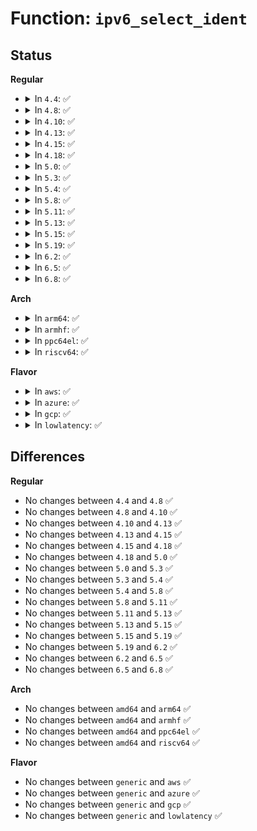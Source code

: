 # Function: <code>ipv6_select_ident</code>

## Status
<b>Regular</b>
<ul>
<li>
<details>
<summary>In <code>4.4</code>: ✅</summary>

```c
__be32 ipv6_select_ident(struct net *net, const struct in6_addr *daddr, const struct in6_addr *saddr);
```

**Collision:** Unique Global

**Inline:** No

**Transformation:** False

**Instances:**

```
In net/ipv6/output_core.c (ffffffff81800900)
Location: net/ipv6/output_core.c:65
Inline: False
Direct callers:
  - net/ipv6/ip6_output.c:ip6_fragment
```
**Symbols:**

```
ffffffff81800900-ffffffff818009a2: ipv6_select_ident (STB_GLOBAL)
```
</details>
</li>
<li>
<details>
<summary>In <code>4.8</code>: ✅</summary>

```c
__be32 ipv6_select_ident(struct net *net, const struct in6_addr *daddr, const struct in6_addr *saddr);
```

**Collision:** Unique Global

**Inline:** No

**Transformation:** False

**Instances:**

```
In net/ipv6/output_core.c (ffffffff81872020)
Location: net/ipv6/output_core.c:65
Inline: False
Direct callers:
  - net/ipv6/ip6_output.c:ip6_fragment
```
**Symbols:**

```
ffffffff81872020-ffffffff818720c2: ipv6_select_ident (STB_GLOBAL)
```
</details>
</li>
<li>
<details>
<summary>In <code>4.10</code>: ✅</summary>

```c
__be32 ipv6_select_ident(struct net *net, const struct in6_addr *daddr, const struct in6_addr *saddr);
```

**Collision:** Unique Global

**Inline:** No

**Transformation:** False

**Instances:**

```
In net/ipv6/output_core.c (ffffffff818a6600)
Location: net/ipv6/output_core.c:65
Inline: False
Direct callers:
  - net/ipv6/ip6_output.c:ip6_fragment
```
**Symbols:**

```
ffffffff818a6600-ffffffff818a66a2: ipv6_select_ident (STB_GLOBAL)
```
</details>
</li>
<li>
<details>
<summary>In <code>4.13</code>: ✅</summary>

```c
__be32 ipv6_select_ident(struct net *net, const struct in6_addr *daddr, const struct in6_addr *saddr);
```

**Collision:** Unique Global

**Inline:** No

**Transformation:** False

**Instances:**

```
In net/ipv6/output_core.c (ffffffff818cd060)
Location: net/ipv6/output_core.c:65
Inline: False
Direct callers:
  - net/ipv6/ip6_output.c:ip6_fragment
```
**Symbols:**

```
ffffffff818cd060-ffffffff818cd102: ipv6_select_ident (STB_GLOBAL)
```
</details>
</li>
<li>
<details>
<summary>In <code>4.15</code>: ✅</summary>

```c
__be32 ipv6_select_ident(struct net *net, const struct in6_addr *daddr, const struct in6_addr *saddr);
```

**Collision:** Unique Global

**Inline:** No

**Transformation:** False

**Instances:**

```
In net/ipv6/output_core.c (ffffffff81951e40)
Location: net/ipv6/output_core.c:65
Inline: False
Direct callers:
  - net/ipv6/ip6_output.c:ip6_fragment
```
**Symbols:**

```
ffffffff81951e40-ffffffff81951ee2: ipv6_select_ident (STB_GLOBAL)
```
</details>
</li>
<li>
<details>
<summary>In <code>4.18</code>: ✅</summary>

```c
__be32 ipv6_select_ident(struct net *net, const struct in6_addr *daddr, const struct in6_addr *saddr);
```

**Collision:** Unique Global

**Inline:** No

**Transformation:** False

**Instances:**

```
In net/ipv6/output_core.c (ffffffff819ab3c0)
Location: net/ipv6/output_core.c:65
Inline: False
Direct callers:
  - net/ipv6/ip6_output.c:ip6_fragment
```
**Symbols:**

```
ffffffff819ab3c0-ffffffff819ab462: ipv6_select_ident (STB_GLOBAL)
```
</details>
</li>
<li>
<details>
<summary>In <code>5.0</code>: ✅</summary>

```c
__be32 ipv6_select_ident(struct net *net, const struct in6_addr *daddr, const struct in6_addr *saddr);
```

**Collision:** Unique Global

**Inline:** No

**Transformation:** False

**Instances:**

```
In net/ipv6/output_core.c (ffffffff819e1ee0)
Location: net/ipv6/output_core.c:65
Inline: False
Direct callers:
  - net/ipv6/ip6_output.c:ip6_fragment
```
**Symbols:**

```
ffffffff819e1ee0-ffffffff819e1f82: ipv6_select_ident (STB_GLOBAL)
```
</details>
</li>
<li>
<details>
<summary>In <code>5.3</code>: ✅</summary>

```c
__be32 ipv6_select_ident(struct net *net, const struct in6_addr *daddr, const struct in6_addr *saddr);
```

**Collision:** Unique Global

**Inline:** No

**Transformation:** False

**Instances:**

```
In net/ipv6/output_core.c (ffffffff81a50b40)
Location: net/ipv6/output_core.c:71
Inline: False
Direct callers:
  - net/ipv6/ip6_output.c:ip6_fragment
  - net/ipv6/netfilter.c:br_ip6_fragment
```
**Symbols:**

```
ffffffff81a50b40-ffffffff81a50b66: ipv6_select_ident (STB_GLOBAL)
```
</details>
</li>
<li>
<details>
<summary>In <code>5.4</code>: ✅</summary>

```c
__be32 ipv6_select_ident(struct net *net, const struct in6_addr *daddr, const struct in6_addr *saddr);
```

**Collision:** Unique Global

**Inline:** No

**Transformation:** False

**Instances:**

```
In net/ipv6/output_core.c (ffffffff81a87810)
Location: net/ipv6/output_core.c:71
Inline: False
Direct callers:
  - net/ipv6/ip6_output.c:ip6_fragment
  - net/ipv6/netfilter.c:br_ip6_fragment
```
**Symbols:**

```
ffffffff81a87810-ffffffff81a87836: ipv6_select_ident (STB_GLOBAL)
```
</details>
</li>
<li>
<details>
<summary>In <code>5.8</code>: ✅</summary>

```c
__be32 ipv6_select_ident(struct net *net, const struct in6_addr *daddr, const struct in6_addr *saddr);
```

**Collision:** Unique Global

**Inline:** No

**Transformation:** False

**Instances:**

```
In net/ipv6/output_core.c (ffffffff81b82c70)
Location: net/ipv6/output_core.c:71
Inline: False
Direct callers:
  - net/ipv6/ip6_output.c:ip6_fragment
  - net/ipv6/netfilter.c:br_ip6_fragment
```
**Symbols:**

```
ffffffff81b82c70-ffffffff81b82cfc: ipv6_select_ident (STB_GLOBAL)
```
</details>
</li>
<li>
<details>
<summary>In <code>5.11</code>: ✅</summary>

```c
__be32 ipv6_select_ident(struct net *net, const struct in6_addr *daddr, const struct in6_addr *saddr);
```

**Collision:** Unique Global

**Inline:** No

**Transformation:** False

**Instances:**

```
In net/ipv6/output_core.c (ffffffff81b922f0)
Location: net/ipv6/output_core.c:71
Inline: False
Direct callers:
  - net/ipv6/ip6_output.c:ip6_fragment
  - net/ipv6/netfilter.c:br_ip6_fragment
```
**Symbols:**

```
ffffffff81b922f0-ffffffff81b9237c: ipv6_select_ident (STB_GLOBAL)
```
</details>
</li>
<li>
<details>
<summary>In <code>5.13</code>: ✅</summary>

```c
__be32 ipv6_select_ident(struct net *net, const struct in6_addr *daddr, const struct in6_addr *saddr);
```

**Collision:** Unique Global

**Inline:** No

**Transformation:** False

**Instances:**

```
In net/ipv6/output_core.c (ffffffff81b810e0)
Location: net/ipv6/output_core.c:53
Inline: False
Direct callers:
  - net/ipv6/ip6_output.c:ip6_fragment
  - net/ipv6/netfilter.c:br_ip6_fragment
```
**Symbols:**

```
ffffffff81b810e0-ffffffff81b810f6: ipv6_select_ident (STB_GLOBAL)
```
</details>
</li>
<li>
<details>
<summary>In <code>5.15</code>: ✅</summary>

```c
__be32 ipv6_select_ident(struct net *net, const struct in6_addr *daddr, const struct in6_addr *saddr);
```

**Collision:** Unique Global

**Inline:** No

**Transformation:** False

**Instances:**

```
In net/ipv6/output_core.c (ffffffff81c4d100)
Location: net/ipv6/output_core.c:53
Inline: False
Direct callers:
  - net/ipv6/ip6_output.c:ip6_fragment
  - net/ipv6/netfilter.c:br_ip6_fragment
```
**Symbols:**

```
ffffffff81c4d100-ffffffff81c4d116: ipv6_select_ident (STB_GLOBAL)
```
</details>
</li>
<li>
<details>
<summary>In <code>5.19</code>: ✅</summary>

```c
__be32 ipv6_select_ident(struct net *net, const struct in6_addr *daddr, const struct in6_addr *saddr);
```

**Collision:** Unique Global

**Inline:** No

**Transformation:** False

**Instances:**

```
In net/ipv6/output_core.c (ffffffff81ded5d0)
Location: net/ipv6/output_core.c:53
Inline: False
Direct callers:
  - net/ipv6/ip6_output.c:ip6_fragment
  - net/ipv6/netfilter.c:br_ip6_fragment
```
**Symbols:**

```
ffffffff81ded5d0-ffffffff81ded5ea: ipv6_select_ident (STB_GLOBAL)
```
</details>
</li>
<li>
<details>
<summary>In <code>6.2</code>: ✅</summary>

```c
__be32 ipv6_select_ident(struct net *net, const struct in6_addr *daddr, const struct in6_addr *saddr);
```

**Collision:** Unique Global

**Inline:** No

**Transformation:** False

**Instances:**

```
In net/ipv6/output_core.c (ffffffff81fc1720)
Location: net/ipv6/output_core.c:47
Inline: False
Direct callers:
  - net/ipv6/ip6_output.c:ip6_fragment
  - net/ipv6/netfilter.c:br_ip6_fragment
```
**Symbols:**

```
ffffffff81fc1720-ffffffff81fc1754: ipv6_select_ident (STB_GLOBAL)
```
</details>
</li>
<li>
<details>
<summary>In <code>6.5</code>: ✅</summary>

```c
__be32 ipv6_select_ident(struct net *net, const struct in6_addr *daddr, const struct in6_addr *saddr);
```

**Collision:** Unique Global

**Inline:** No

**Transformation:** False

**Instances:**

```
In net/ipv6/output_core.c (ffffffff820226a0)
Location: net/ipv6/output_core.c:47
Inline: False
Direct callers:
  - net/ipv6/ip6_output.c:ip6_fragment
  - net/ipv6/netfilter.c:br_ip6_fragment
```
**Symbols:**

```
ffffffff820226a0-ffffffff820226d4: ipv6_select_ident (STB_GLOBAL)
```
</details>
</li>
<li>
<details>
<summary>In <code>6.8</code>: ✅</summary>

```c
__be32 ipv6_select_ident(struct net *net, const struct in6_addr *daddr, const struct in6_addr *saddr);
```

**Collision:** Unique Global

**Inline:** No

**Transformation:** False

**Instances:**

```
In net/ipv6/output_core.c (ffffffff820f17c0)
Location: net/ipv6/output_core.c:47
Inline: False
Direct callers:
  - net/ipv6/ip6_output.c:ip6_fragment
  - net/ipv6/netfilter.c:br_ip6_fragment
```
**Symbols:**

```
ffffffff820f17c0-ffffffff820f17f4: ipv6_select_ident (STB_GLOBAL)
```
</details>
</li>
</ul>
<b>Arch</b>
<ul>
<li>
<details>
<summary>In <code>arm64</code>: ✅</summary>

```c
__be32 ipv6_select_ident(struct net *net, const struct in6_addr *daddr, const struct in6_addr *saddr);
```

**Collision:** Unique Global

**Inline:** No

**Transformation:** False

**Instances:**

```
In net/ipv6/output_core.c (ffff800010d54110)
Location: net/ipv6/output_core.c:71
Inline: False
Direct callers:
  - net/ipv6/ip6_output.c:ip6_fragment
  - net/ipv6/netfilter.c:br_ip6_fragment
```
**Symbols:**

```
ffff800010d54110-ffff800010d54168: ipv6_select_ident (STB_GLOBAL)
```
</details>
</li>
<li>
<details>
<summary>In <code>armhf</code>: ✅</summary>

```c
__be32 ipv6_select_ident(struct net *net, const struct in6_addr *daddr, const struct in6_addr *saddr);
```

**Collision:** Unique Global

**Inline:** No

**Transformation:** False

**Instances:**

```
In net/ipv6/output_core.c (c0e548cc)
Location: net/ipv6/output_core.c:71
Inline: False
Direct callers:
  - net/ipv6/ip6_output.c:ip6_fragment
  - net/ipv6/netfilter.c:br_ip6_fragment
```
**Symbols:**

```
c0e548cc-c0e548ec: ipv6_select_ident (STB_GLOBAL)
```
</details>
</li>
<li>
<details>
<summary>In <code>ppc64el</code>: ✅</summary>

```c
__be32 ipv6_select_ident(struct net *net, const struct in6_addr *daddr, const struct in6_addr *saddr);
```

**Collision:** Unique Global

**Inline:** No

**Transformation:** False

**Instances:**

```
In net/ipv6/output_core.c (c000000000e8cbb0)
Location: net/ipv6/output_core.c:71
Inline: False
Direct callers:
  - net/ipv6/ip6_output.c:ip6_fragment
  - net/ipv6/netfilter.c:br_ip6_fragment
```
**Symbols:**

```
c000000000e8cbb0-c000000000e8cc04: ipv6_select_ident (STB_GLOBAL)
```
</details>
</li>
<li>
<details>
<summary>In <code>riscv64</code>: ✅</summary>

```c
__be32 ipv6_select_ident(struct net *net, const struct in6_addr *daddr, const struct in6_addr *saddr);
```

**Collision:** Unique Global

**Inline:** No

**Transformation:** False

**Instances:**

```
In net/ipv6/output_core.c (ffffffe00088bc1a)
Location: net/ipv6/output_core.c:71
Inline: False
Direct callers:
  - net/ipv6/ip6_output.c:ip6_fragment
  - net/ipv6/netfilter.c:br_ip6_fragment
```
**Symbols:**

```
ffffffe00088bc1a-ffffffe00088bc7a: ipv6_select_ident (STB_GLOBAL)
```
</details>
</li>
</ul>
<b>Flavor</b>
<ul>
<li>
<details>
<summary>In <code>aws</code>: ✅</summary>

```c
__be32 ipv6_select_ident(struct net *net, const struct in6_addr *daddr, const struct in6_addr *saddr);
```

**Collision:** Unique Global

**Inline:** No

**Transformation:** False

**Instances:**

```
In net/ipv6/output_core.c (ffffffff81a26ea0)
Location: net/ipv6/output_core.c:71
Inline: False
Direct callers:
  - net/ipv6/ip6_output.c:ip6_fragment
  - net/ipv6/netfilter.c:br_ip6_fragment
```
**Symbols:**

```
ffffffff81a26ea0-ffffffff81a26ec6: ipv6_select_ident (STB_GLOBAL)
```
</details>
</li>
<li>
<details>
<summary>In <code>azure</code>: ✅</summary>

```c
__be32 ipv6_select_ident(struct net *net, const struct in6_addr *daddr, const struct in6_addr *saddr);
```

**Collision:** Unique Global

**Inline:** No

**Transformation:** False

**Instances:**

```
In net/ipv6/output_core.c (ffffffff819e3c60)
Location: net/ipv6/output_core.c:71
Inline: False
Direct callers:
  - net/ipv6/ip6_output.c:ip6_fragment
  - net/ipv6/netfilter.c:br_ip6_fragment
```
**Symbols:**

```
ffffffff819e3c60-ffffffff819e3c86: ipv6_select_ident (STB_GLOBAL)
```
</details>
</li>
<li>
<details>
<summary>In <code>gcp</code>: ✅</summary>

```c
__be32 ipv6_select_ident(struct net *net, const struct in6_addr *daddr, const struct in6_addr *saddr);
```

**Collision:** Unique Global

**Inline:** No

**Transformation:** False

**Instances:**

```
In net/ipv6/output_core.c (ffffffff81a92a50)
Location: net/ipv6/output_core.c:71
Inline: False
Direct callers:
  - net/ipv6/ip6_output.c:ip6_fragment
  - net/ipv6/netfilter.c:br_ip6_fragment
```
**Symbols:**

```
ffffffff81a92a50-ffffffff81a92a76: ipv6_select_ident (STB_GLOBAL)
```
</details>
</li>
<li>
<details>
<summary>In <code>lowlatency</code>: ✅</summary>

```c
__be32 ipv6_select_ident(struct net *net, const struct in6_addr *daddr, const struct in6_addr *saddr);
```

**Collision:** Unique Global

**Inline:** No

**Transformation:** False

**Instances:**

```
In net/ipv6/output_core.c (ffffffff81a9eb50)
Location: net/ipv6/output_core.c:71
Inline: False
Direct callers:
  - net/ipv6/ip6_output.c:ip6_fragment
  - net/ipv6/netfilter.c:br_ip6_fragment
```
**Symbols:**

```
ffffffff81a9eb50-ffffffff81a9eb76: ipv6_select_ident (STB_GLOBAL)
```
</details>
</li>
</ul>

## Differences
<b>Regular</b>
<ul>
<li>
No changes between <code>4.4</code> and <code>4.8</code> ✅
</li>
<li>
No changes between <code>4.8</code> and <code>4.10</code> ✅
</li>
<li>
No changes between <code>4.10</code> and <code>4.13</code> ✅
</li>
<li>
No changes between <code>4.13</code> and <code>4.15</code> ✅
</li>
<li>
No changes between <code>4.15</code> and <code>4.18</code> ✅
</li>
<li>
No changes between <code>4.18</code> and <code>5.0</code> ✅
</li>
<li>
No changes between <code>5.0</code> and <code>5.3</code> ✅
</li>
<li>
No changes between <code>5.3</code> and <code>5.4</code> ✅
</li>
<li>
No changes between <code>5.4</code> and <code>5.8</code> ✅
</li>
<li>
No changes between <code>5.8</code> and <code>5.11</code> ✅
</li>
<li>
No changes between <code>5.11</code> and <code>5.13</code> ✅
</li>
<li>
No changes between <code>5.13</code> and <code>5.15</code> ✅
</li>
<li>
No changes between <code>5.15</code> and <code>5.19</code> ✅
</li>
<li>
No changes between <code>5.19</code> and <code>6.2</code> ✅
</li>
<li>
No changes between <code>6.2</code> and <code>6.5</code> ✅
</li>
<li>
No changes between <code>6.5</code> and <code>6.8</code> ✅
</li>
</ul>
<b>Arch</b>
<ul>
<li>
No changes between <code>amd64</code> and <code>arm64</code> ✅
</li>
<li>
No changes between <code>amd64</code> and <code>armhf</code> ✅
</li>
<li>
No changes between <code>amd64</code> and <code>ppc64el</code> ✅
</li>
<li>
No changes between <code>amd64</code> and <code>riscv64</code> ✅
</li>
</ul>
<b>Flavor</b>
<ul>
<li>
No changes between <code>generic</code> and <code>aws</code> ✅
</li>
<li>
No changes between <code>generic</code> and <code>azure</code> ✅
</li>
<li>
No changes between <code>generic</code> and <code>gcp</code> ✅
</li>
<li>
No changes between <code>generic</code> and <code>lowlatency</code> ✅
</li>
</ul>
